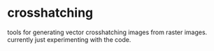 # crosshatching
tools for generating vector crosshatching images from raster images. currently just experimenting with the code. 
